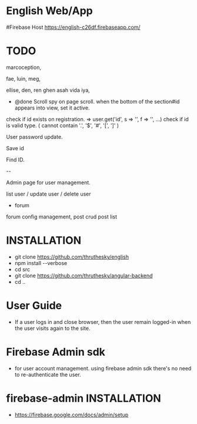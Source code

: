 # English Web/App

#Firebase Host
https://english-c26df.firebaseapp.com/

# TODO


marcoception,

fae, luin, meg,

ellise,
den,
ren
ghen
asah
vida
iya,

* @done Scroll spy on page scroll. when the bottom of the section#id appears into view, set it active.



check if id exists on registration.
    => user.get('id', s => '', f => '', ...)
check if id is valid type. ( cannot contain '.', '$', '#', '[', ']' )


User password update.

Save id

Find ID.

--

Admin page for user management.

list user / update user / delete user


* forum

forum config management,
post crud
post list



# INSTALLATION

* git clone https://github.com/thruthesky/english
* npm install --verbose
* cd src
* git clone https://github.com/thruthesky/angular-backend
* cd ..




# User Guide


* If a user logs in and close browser, then the user remain logged-in when the user visits again to the site.



# Firebase Admin sdk
- for user account management. using firebase admin sdk there's no need to re-authenticate the user.
# firebase-admin INSTALLATION
* https://firebase.google.com/docs/admin/setup

